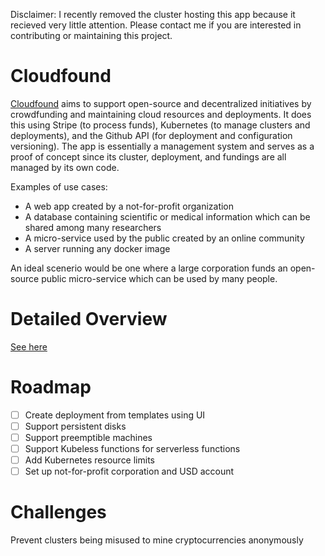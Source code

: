 Disclaimer: I recently removed the cluster hosting this app because it recieved very little attention. Please contact me if you are interested in contributing or maintaining this project.

# Cloudfound
[Cloudfound](https://cloudfound.io) aims to support open-source and decentralized initiatives by crowdfunding and maintaining cloud resources and deployments. It does this using Stripe (to process funds), Kubernetes (to manage clusters and deployments), and the Github API (for deployment and configuration versioning).
The app is essentially a management system and serves as a proof of concept since its cluster, deployment, and fundings are all managed by its own code.

Examples of use cases:
- A web app created by a not-for-profit organization 
- A database containing scientific or medical information which can be shared among many researchers
- A micro-service used by the public created by an online community
- A server running any docker image

An ideal scenerio would be one where a large corporation funds an open-source public micro-service which can be used by many people. 

# Detailed Overview
[See here](app/backend/README.md)

# Roadmap
- [ ] Create deployment from templates using UI
- [ ] Support persistent disks
- [ ] Support preemptible machines
- [ ] Support Kubeless functions for serverless functions
- [ ] Add Kubernetes resource limits
- [ ] Set up not-for-profit corporation and USD account

# Challenges
Prevent clusters being misused to mine cryptocurrencies anonymously
